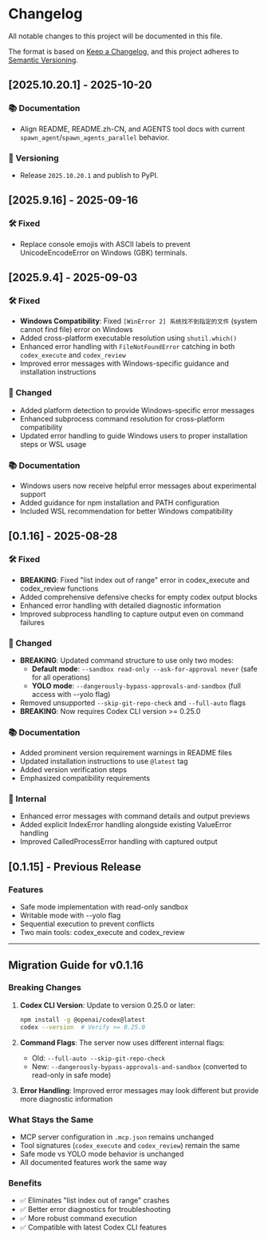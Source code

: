# Changelog

All notable changes to this project will be documented in this file.

The format is based on [Keep a Changelog](https://keepachangelog.com/en/1.0.0/),
and this project adheres to [Semantic Versioning](https://semver.org/spec/v2.0.0.html).

## [2025.10.20.1] - 2025-10-20

### 📚 Documentation
- Align README, README.zh-CN, and AGENTS tool docs with current `spawn_agent`/`spawn_agents_parallel` behavior.

### 🔢 Versioning
- Release `2025.10.20.1` and publish to PyPI.

## [2025.9.16] - 2025-09-16

### 🛠️ Fixed
- Replace console emojis with ASCII labels to prevent UnicodeEncodeError on Windows (GBK) terminals.

## [2025.9.4] - 2025-09-03

### 🛠️ Fixed
- **Windows Compatibility**: Fixed `[WinError 2] 系统找不到指定的文件` (system cannot find file) error on Windows
- Added cross-platform executable resolution using `shutil.which()` 
- Enhanced error handling with `FileNotFoundError` catching in both `codex_execute` and `codex_review`
- Improved error messages with Windows-specific guidance and installation instructions

### 🔧 Changed  
- Added platform detection to provide Windows-specific error messages
- Enhanced subprocess command resolution for cross-platform compatibility
- Updated error handling to guide Windows users to proper installation steps or WSL usage

### 📚 Documentation
- Windows users now receive helpful error messages about experimental support
- Added guidance for npm installation and PATH configuration
- Included WSL recommendation for better Windows compatibility

## [0.1.16] - 2025-08-28

### 🛠️ Fixed
- **BREAKING**: Fixed "list index out of range" error in codex_execute and codex_review functions
- Added comprehensive defensive checks for empty codex output blocks
- Enhanced error handling with detailed diagnostic information
- Improved subprocess handling to capture output even on command failures

### 🔧 Changed
- **BREAKING**: Updated command structure to use only two modes:
  - **Default mode**: `--sandbox read-only --ask-for-approval never` (safe for all operations)
  - **YOLO mode**: `--dangerously-bypass-approvals-and-sandbox` (full access with --yolo flag)
- Removed unsupported `--skip-git-repo-check` and `--full-auto` flags
- **BREAKING**: Now requires Codex CLI version >= 0.25.0

### 📚 Documentation
- Added prominent version requirement warnings in README files
- Updated installation instructions to use `@latest` tag
- Added version verification steps
- Emphasized compatibility requirements

### 🧪 Internal
- Enhanced error messages with command details and output previews
- Added explicit IndexError handling alongside existing ValueError handling
- Improved CalledProcessError handling with captured output

## [0.1.15] - Previous Release

### Features
- Safe mode implementation with read-only sandbox
- Writable mode with --yolo flag
- Sequential execution to prevent conflicts
- Two main tools: codex_execute and codex_review

---

## Migration Guide for v0.1.16

### Breaking Changes

1. **Codex CLI Version**: Update to version 0.25.0 or later:
   ```bash
   npm install -g @openai/codex@latest
   codex --version  # Verify >= 0.25.0
   ```

2. **Command Flags**: The server now uses different internal flags:
   - Old: `--full-auto --skip-git-repo-check`
   - New: `--dangerously-bypass-approvals-and-sandbox` (converted to read-only in safe mode)

3. **Error Handling**: Improved error messages may look different but provide more diagnostic information

### What Stays the Same

- MCP server configuration in `.mcp.json` remains unchanged
- Tool signatures (`codex_execute` and `codex_review`) remain the same
- Safe mode vs YOLO mode behavior is unchanged
- All documented features work the same way

### Benefits

- ✅ Eliminates "list index out of range" crashes
- ✅ Better error diagnostics for troubleshooting
- ✅ More robust command execution
- ✅ Compatible with latest Codex CLI features
